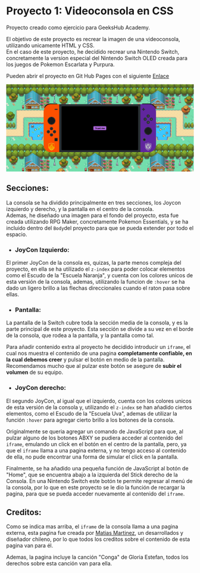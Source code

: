 # Proyecto 1: Videoconsola en CSS

Proyecto creado como ejercicio para GeeksHub Academy.

El objetivo de este proyecto es recrear la imagen de una videoconsola, utilizando unicamente HTML y CSS.\
En el caso de este proyecto, he decidido recrear una Nintendo Switch,
concretamente la version especial del Nintendo Switch OLED creada para los juegos de Pokemon Escarlata y Purpura.

Pueden abrir el proyecto en Git Hub Pages con el siguiente [Enlace](https://wilberev.github.io/Proyecto-1---Consola/)

![alt](img/console.png)

## Secciones:

La consola se ha dividido principalmente en tres secciones, los Joycon izquierdo y derecho, y la pantalla en el centro de la consola.\
Ademas, he diseñado una imagen para el fondo del proyecto, esta fue creada utilizando RPG Maker, concretamente Pokemon Essentials, y se ha incluido dentro del `Body`del proyecto para que se pueda extender por todo el espacio.

 * ### JoyCon Izquierdo:

El primer JoyCon de la consola es, quizas, la parte menos compleja del proyecto, en ella se ha utilizado el `z-index` para poder colocar elementos como el Escudo de la "Escuela Naranja", y cuenta con los colores unicos de esta versión de la consola, ademas, utilizando la funcion de `:hover` se ha dado un ligero brillo a las flechas direccionales cuando el raton pasa sobre ellas.

 * ### Pantalla:
 
La pantalla de la Switch cubre toda la sección media de la consola, y es la parte principal de este proyecto. Esta sección se divide a su vez en el borde de la consola, que rodea a la pantalla, y la pantalla como tal.

Para añadir contenido extra al proyecto he decidido introducir un `iframe`, el cual nos muestra el contenido de una pagina **completamente confiable, en la cual debemos creer** y pulsar el botón en medio de la pantalla. Recomendamos mucho que al pulzar este botón se asegure de **subir el volumen** de su equipo.

 * ### JoyCon derecho:
 
El segundo JoyCon, al igual que el izquierdo, cuenta con los colores unicos de esta versión de la consola y, utilizando el `z-index` se han añadido ciertos elementos, como el Escudo de la "Escuela Uva", ademas de utilizar la función `:hover` para agregar cierto brillo a los botones de la consola.
 
Originalmente se queria agregar un comando de JavaScript para que, al pulzar alguno de los botones ABXY se pudiera acceder al contenido del `iframe`, emulando un click en el botón en el centro de la pantalla, pero, ya que el `iframe` llama a una pagina externa, y no tengo acceso al contenido de ella, no pude encontrar una forma de simular el click en la pantalla.
 
Finalmente, se ha añadido una pequeña función de JavaScript al botón de "Home", que se encuentra abajo a la izquierda del Stick derecho de la Consola. En una Nintendo Switch este botón te permite regresar al menú de la consola, por lo que en este proyecto se le dio la función de recargar la pagina, para que se pueda acceder nuevamente al contenido del `iframe`.
 
 
 ## Creditos:
 
Como se indica mas arriba, el `iframe` de la consola llama a una pagina externa, esta pagina fue creada por [Matias Martinez](https://matias.ma/), un desarrollados y diseñador chileno, por lo que todos los creditos sobre el contenido de esta pagina van para él.
 
Ademas, la pagina incluye la canción "Conga" de Gloria Estefan, todos los derechos sobre esta canción van para ella.
